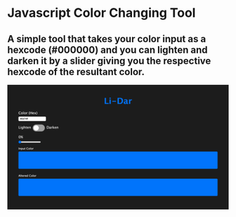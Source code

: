 # Javascript Color Changing Tool

## A simple tool that takes your color input as a hexcode (#000000) and you can lighten and darken it by a slider giving you the respective hexcode of the resultant color.

![Screenshot](input.png)
